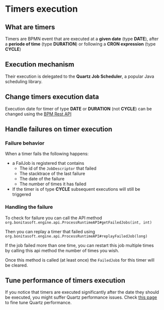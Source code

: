 # Timers execution

## What are timers

Timers are BPMN event that are executed at a **given date** (type **DATE**), after a **periode of time** (type **DURATION**) or following a **CRON expression** (type **CYCLE**)

## Execution mechanism

Their execution is delegated to the **Quartz Job Scheduler**, a popular Java scheduling library.

## Change timers execution data

Execution date for timer of type **DATE** or **DURATION** (not **CYCLE**) can be changed using the [BPM Rest API](bpm-api.md#timers)

## Handle failures on timer execution

### Failure behavior

When a timer fails the following happens:

* a FailJob is registered that contains
  * The id of the `JobDescriptor` that failed
  * The stacktrace of the last failure
  * The date of the failure
  * The number of times it has failed
* If the timer is of type **CYCLE** subsequent executions will still be triggered

### Handling the failure

To check for failure you can call the API method `org.bonitasoft.engine.api.ProcessRuntimeAPI#getFailedJobs(int, int)`

Then you can replay a timer that failed using `org.bonitasoft.engine.api.ProcessRuntimeAPI#replayFailedJob(long)`

If the job failed more than one time, you can restart this job multiple times by calling this api method the number of times you wish.

Once this method is called (at least once) the `FailedJob`s for this timer will be cleared.


## Tune performance of timers execution

If you notice that timers are executed significantly after the date they should be executed, you might suffer Quartz performance issues.
Check [this page](performance-tunning.ms#cron) to fine tune Quartz performance.
